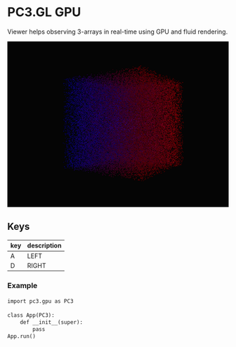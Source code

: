 # PC3.GL GPU
Viewer helps observing 3-arrays in real-time using GPU and fluid rendering.

![pc3 viewer](docs/pc3.gl.png "pc3 viewer")

## Keys
| key   | description | 
| ------------ | ------------ |
|A    | LEFT      | 
|D    | RIGHT     | 

### Example
```
import pc3.gpu as PC3

class App(PC3):
    def __init__(super):
        pass
App.run()

```